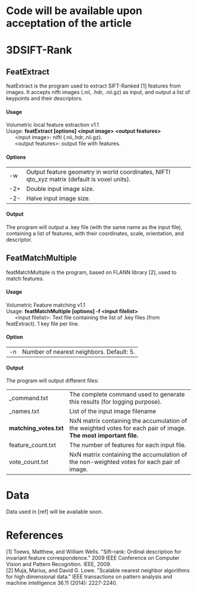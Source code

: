 # Code will be available upon acceptation of the article

# 3DSIFT-Rank

## FeatExtract
featExtract is the program used to extract SIFT-Ranked [1] features from images. It accepts nifti images (.nii, .hdr, .nii.gz) as input, and output a list of keypoints and their descriptors.

#### Usage
Volumetric local feature extraction v1.1  
Usage: **featExtract [options] \<input image\> \<output features\>**  
&nbsp;&nbsp;&nbsp;&nbsp;&nbsp;&nbsp;\<input image\>: nifti (.nii,.hdr,.nii.gz).  
&nbsp;&nbsp;&nbsp;&nbsp;&nbsp;&nbsp;\<output features\>: output file with features.  

#### Options 
 <table>
  <tr>
    <td>-w</td><td>Output feature geometry in world coordinates, NIFTI qto_xyz matrix (default is voxel units).</td> 
  </tr>
  <tr>
    <td>-2+</td><td>Double input image size.</td>
  </tr>
  <tr>
    <td>-2-</td><td>Halve input image size.</td>
  </tr>
 </table>
 
 #### Output
 The program will output a .key file (with the same name as the input file), containing a list of features, with their coordinates, scale, orientation, and descriptor.
 
## FeatMatchMultiple
featMatchMultiple is the program, based on FLANN library [2], used to match features.

#### Usage
Volumetric Feature matching v1.1  
Usage: **featMatchMultiple [options] -f \<input filelist\>**  
&nbsp;&nbsp;&nbsp;&nbsp;&nbsp;&nbsp;\<input filelist\>: Text file containing the list of .key files (from featExtract). 1 key file per line.
    
#### Option
 <table>
  <tr>
    <td>-n</td><td>Number of nearest neighbors. Default: 5.</td> 
  </tr>
 </table>

#### Output
The program will output different files:

 <table>
  <tr>
    <td>_command.txt</td><td>The complete command used to generate this results (for logging purpose).</td> 
  </tr>
  <tr>
    <td>_names.txt</td><td>List of the input image filename</td> 
  </tr>
  <tr>
    <td><b>matching_votes.txt</b></td><td>NxN matrix containing the accumulation of the weighted votes for each pair of image. <br><b>The most important file.</b></td> 
  </tr>
  <tr>
    <td>feature_count.txt</td><td>The number of features for each input file.</td> 
  </tr>
  <tr>
    <td>vote_count.txt</td><td>NxN matrix containing the accumulation of the non-weighted votes for each pair of image.</td> 
  </tr>
 </table>

# Data
Data used in [ref] will be available soon.

# References
[1] Toews, Matthew, and William Wells. "Sift-rank: Ordinal description for invariant feature correspondence." 2009 IEEE Conference on Computer Vision and Pattern Recognition. IEEE, 2009.  
[2] Muja, Marius, and David G. Lowe. "Scalable nearest neighbor algorithms for high dimensional data." IEEE transactions on pattern analysis and machine intelligence 36.11 (2014): 2227-2240.
